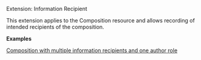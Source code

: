 Extension: Information Recipient

This extension applies to the Composition resource and allows recording of intended recipients of the composition.

**Examples**

[Composition with multiple information recipients and one author role](composition-multiple-information-recipients-and-author-role.html)
